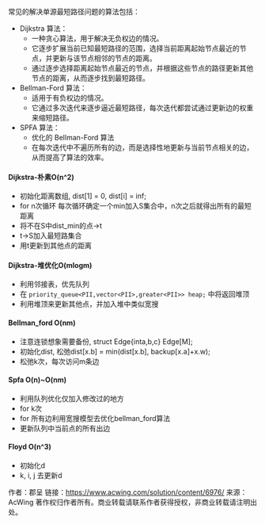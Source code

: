 
常见的解决单源最短路径问题的算法包括：

- Dijkstra 算法：
  - 一种贪心算法，用于解决无负权边的情况。
  - 它逐步扩展当前已知最短路径的范围，选择当前距离起始节点最近的节点，并更新与该节点相邻的节点的距离。
  - 通过逐步选择距离起始节点最近的节点，并根据这些节点的路径更新其他节点的距离，从而逐步找到最短路径。
- Bellman-Ford 算法：
  - 适用于有负权边的情况。
  - 它通过多次迭代来逐步逼近最短路径，每次迭代都尝试通过更新边的权重来缩短路径。
- SPFA 算法：
  - 优化的 Bellman-Ford 算法
  - 在每次迭代中不遍历所有的边，而是选择性地更新与当前节点相关的边，从而提高了算法的效率。

#### Dijkstra-朴素O(n^2)

- 初始化距离数组, dist[1] = 0, dist[i] = inf;
- for n次循环 每次循环确定一个min加入S集合中，n次之后就得出所有的最短距离
- 将不在S中dist_min的点->t
- t->S加入最短路集合
- 用t更新到其他点的距离

#### Dijkstra-堆优化O(mlogm)

- 利用邻接表，优先队列
- 在 `priority_queue<PII,vector<PII>,greater<PII>> heap;` 中将返回堆顶
- 利用堆顶来更新其他点，并加入堆中类似宽搜

#### Bellman_ford O(nm)

- 注意连锁想象需要备份, struct Edge{inta,b,c} Edge[M];
- 初始化dist, 松弛dist[x.b] = min(dist[x.b], backup[x.a]+x.w);
- 松弛k次，每次访问m条边

#### Spfa O(n)~O(nm)

- 利用队列优化仅加入修改过的地方
- for k次
- for 所有边利用宽搜模型去优化bellman_ford算法
- 更新队列中当前点的所有出边

#### Floyd O(n^3)

- 初始化d
- k, i, j 去更新d

作者：郡呈
链接：https://www.acwing.com/solution/content/6976/
来源：AcWing
著作权归作者所有。商业转载请联系作者获得授权，非商业转载请注明出处。